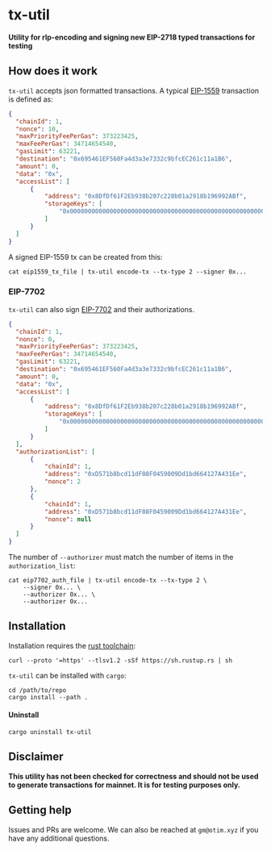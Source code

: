 # tx-util

**Utility for rlp-encoding and signing new EIP-2718 typed transactions for testing**

## How does it work

`tx-util` accepts json formatted transactions. A typical [EIP-1559](https://eips.ethereum.org/EIPS/eip-1559) transaction is defined as:

```json
{
  "chainId": 1,
  "nonce": 10,
  "maxPriorityFeePerGas": 373223425,
  "maxFeePerGas": 34714654540,
  "gasLimit": 63221,
  "destination": "0x695461EF560Fa4d3a3e7332c9bfcEC261c11a1B6",
  "amount": 0,
  "data": "0x",
  "accessList": [
      {
          "address": "0x8DfDf61F2Eb938b207c228b01a2918b196992ABf",
          "storageKeys": [
              "0x0000000000000000000000000000000000000000000000000000000000000003"
          ]
      }
  ]
}
```

A signed EIP-1559 tx can be created from this:

```shell
cat eip1559_tx_file | tx-util encode-tx --tx-type 2 --signer 0x...
```

### EIP-7702

`tx-util` can also sign [EIP-7702](https://eips.ethereum.org/EIPS/eip-7702) and their authorizations.

```json
{
  "chainId": 1,
  "nonce": 0,
  "maxPriorityFeePerGas": 373223425,
  "maxFeePerGas": 34714654540,
  "gasLimit": 63221,
  "destination": "0x695461EF560Fa4d3a3e7332c9bfcEC261c11a1B6",
  "amount": 0,
  "data": "0x",
  "accessList": [
      {
          "address": "0x8DfDf61F2Eb938b207c228b01a2918b196992ABf",
          "storageKeys": [
              "0x0000000000000000000000000000000000000000000000000000000000000003"
          ]
      }
  ],
  "authorizationList": [
      {
          "chainId": 1,
          "address": "0xD571b8bcd11dF08F0459009Dd1bd664127A431Ee",
          "nonce": 2
      },
      {
          "chainId": 1,
          "address": "0xD571b8bcd11dF08F0459009Dd1bd664127A431Ee",
          "nonce": null
      }
  ]
}
```

The number of `--authorizer` must match the number of items in the `authorization_list`:

```shell
cat eip7702_auth_file | tx-util encode-tx --tx-type 2 \
    --signer 0x... \
    --authorizer 0x... \
    --authorizer 0x...
```

## Installation

Installation requires the [rust toolchain](https://rustup.rs/):

```shell
curl --proto '=https' --tlsv1.2 -sSf https://sh.rustup.rs | sh
```

`tx-util` can be installed with `cargo`:

```shell
cd /path/to/repo
cargo install --path .
```

#### Uninstall

```shell
cargo uninstall tx-util
```

## Disclaimer

**This utility has not been checked for correctness and should not be used to generate transactions for mainnet. It is for testing purposes only.**

## Getting help

Issues and PRs are welcome. We can also be reached at `gm@otim.xyz` if you have any additional questions.
